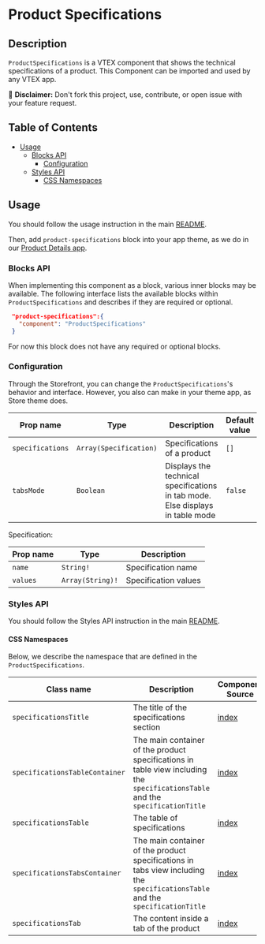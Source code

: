 # Product Specifications

## Description

`ProductSpecifications` is a VTEX component that shows the technical specifications of a product.
This Component can be imported and used by any VTEX app.

:loudspeaker: **Disclaimer:** Don't fork this project, use, contribute, or open issue with your feature request.

## Table of Contents
- [Usage](#usage)
  - [Blocks API](#blocks-api)
    - [Configuration](#configuration)
  - [Styles API](#styles-api)
    - [CSS Namespaces](#css-namespaces)

## Usage

You should follow the usage instruction in the main [README](/README.md#usage).

Then, add `product-specifications` block into your app theme, as we do in our [Product Details app](https://github.com/vtex-apps/product-details/blob/master/store/blocks.json). 

### Blocks API

When implementing this component as a block, various inner blocks may be available. The following interface lists the available blocks within `ProductSpecifications` and describes if they are required or optional.

 ```json
  "product-specifications":{
    "component": "ProductSpecifications"
  }
```	

For now this block does not have any required or optional blocks.

### Configuration

Through the Storefront, you can change the `ProductSpecifications`'s behavior and interface. However, you also can make in your theme app, as Store theme does.

| Prop name | Type | Description | Default value |
| --------- | ---- | ----------- | ------------- |
| `specifications` | `Array(Specification)` | Specifications of a product | `[]` |
| `tabsMode` | `Boolean` | Displays the technical specifications in tab mode. Else displays in table mode | `false`

Specification:

| Prop name | Type | Description |
| --------- | ---- | ----------- |
| `name` | `String!` | Specification name |
| `values` | `Array(String)!` | Specification values |


### Styles API

You should follow the Styles API instruction in the main [README](/README.md#styles-api).

#### CSS Namespaces
Below, we describe the namespace that are defined in the `ProductSpecifications`.

| Class name | Description | Component Source |
| ---------- | ----------- | ---------------- |
| `specificationsTitle` | The title of the specifications section | [index](/react/components/ProductSpecifications/index.js) |
| `specificationsTableContainer` | The main container of the product specifications in table view including the `specificationsTable` and the `specificationTitle` | [index](/react/components/ProductSpecifications/index.js) |
| `specificationsTable` |  The table of specifications | [index](/react/components/ProductSpecifications/index.js) |
| `specificationsTabsContainer` | The main container of the product specifications in tabs view including the `specificationsTable` and the `specificationTitle` | [index](/react/components/ProductSpecifications/index.js) |
| `specificationsTab` | The content inside a tab of the product | [index](/react/components/ProductSpecifications/index.js) |